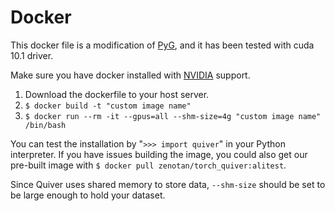 # Docker

This docker file is a modification of [PyG](https://github.com/pyg-team/pytorch_geometric/tree/master/docker), and it has been tested with cuda 10.1 driver. 

Make sure you have docker installed with [NVIDIA](https://docs.nvidia.com/datacenter/cloud-native/container-toolkit/install-guide.html) support.

1. Download the dockerfile to your host server.
2. `$ docker build -t "custom image name"`
3. `$ docker run --rm -it --gpus=all --shm-size=4g "custom image name" /bin/bash`

You can test the installation by "`>>> import quiver`" in your Python interpreter. If you have issues building the image, you could also get our pre-built image with `$ docker pull zenotan/torch_quiver:alitest`.

Since Quiver uses shared memory to store data, `--shm-size` should be set to be large enough to hold your dataset.